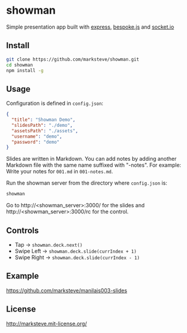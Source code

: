 # showman

Simple presentation app built with [express](http://expressjs.com), [bespoke.js](http://markdalgleish.com/projects/bespoke.js/) and [socket.io](http://socket.io/)

## Install
```bash
git clone https://github.com/marksteve/showman.git
cd showman
npm install -g
```

## Usage
Configuration is defined in `config.json`:
```json
{
  "title": "Showman Demo",
  "slidesPath": "./demo",
  "assetsPath": "./assets",
  "username": "demo",
  "password": "demo"
}
```

Slides are written in Markdown. You can add notes by adding
another Markdown file with the same name suffixed with "-notes".
For example: Write your notes for `001.md` in `001-notes.md`.

Run the showman server from the directory where `config.json` is:
```bash
showman
```

Go to http://&lt;showman_server&gt;:3000/ for the slides and
http://&lt;showman_server&gt;:3000/rc for the control.

## Controls

* Tap &rarr; `showman.deck.next()`
* Swipe Left &rarr; `showman.deck.slide(currIndex + 1)`
* Swipe Right &rarr; `showman.deck.slide(currIndex - 1)`

## Example

https://github.com/marksteve/manilajs003-slides

## License
http://marksteve.mit-license.org/
